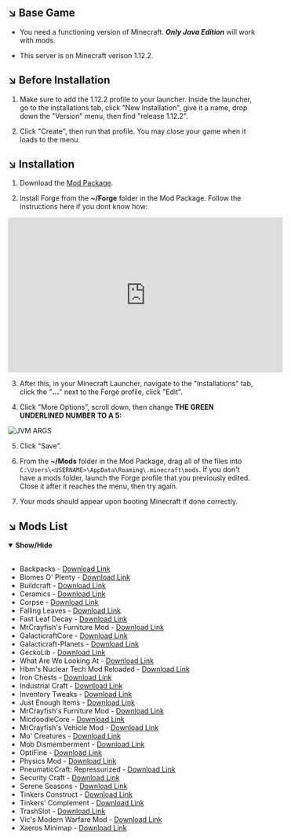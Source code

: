 ## ↘️ Base Game

- You need a functioning version of Minecraft. ***Only Java Edition*** will work with mods.

- This server is on Minecraft verison 1.12.2.

## ↘️ Before Installation

1. Make sure to add the 1.12.2 profile to your launcher. Inside the launcher, go to the installations tab, click "New Installation", give it a name, drop down the "Version" menu, then find "release 1.12.2".

1. Click "Create", then run that profile. You may close your game when it loads to the menu.

## ↘️ Installation

1. Download the [Mod Package](https://drive.google.com/u/1/uc?id=1xaXSKPThHabcB3j5idpCYCFnhf4wMinM&export=download).

1. Install Forge from the **~/Forge** folder in the Mod Package. Follow the instructions here if you dont know how:

<iframe width="560" height="315" src="https://www.youtube.com/embed/JvbJbkd41mk?start=155" title="YouTube video player" frameborder="0" allow="accelerometer; autoplay; clipboard-write; encrypted-media; gyroscope; picture-in-picture" allowfullscreen></iframe>

3. After this, in your Minecraft Launcher, navigate to the "Installations" tab, click the "**...**" next to the Forge profile, click "Edit".

1. Click "More Options", scroll down, then change **THE GREEN UNDERLINED NUMBER TO A 5:**

![JVM ARGS](https://i.darkvypr.com/jvm-args.jpg)

5. Click "Save".

1. From the **~/Mods** folder in the Mod Package, drag all of the files into `C:\Users\<USERNAME>\AppData\Roaming\.minecraft\mods`. If you don't have a mods folder, launch the Forge profile that you previously edited. Close it after it reaches the menu, then try again.

1. Your mods should appear upon booting Minecraft if done correctly.

## ↘️ Mods List

<details open>
<summary><b>Show/Hide</b></summary>

<ul>
<br>
    <li>Backpacks - <a href="https://www.curseforge.com/minecraft/mc-mods/forge-backpacks/files/all?filter-game-version=2020709689%3A6756">Download Link</a></li>
    <li>Biomes O' Plenty - <a href="https://www.curseforge.com/minecraft/mc-mods/biomes-o-plenty/files/all?filter-game-version=2020709689%3A6756">Download Link</a></li>
    <li>Buildcraft - <a href="https://www.curseforge.com/minecraft/mc-mods/buildcraft/files/all?filter-game-version=2020709689%3A6756">Download Link</a></li>
    <li>Ceramics - <a href="https://www.curseforge.com/minecraft/mc-mods/ceramics/files/all?filter-game-version=2020709689%3A6756">Download Link</a></li>
    <li>Corpse - <a href="https://www.curseforge.com/minecraft/mc-mods/corpse/files/all?filter-game-version=2020709689%3A6756">Download Link</a></li>
    <li>Falling Leaves - <a href="https://modrinth.com/mod/fallingleaves/version/1.12.2">Download Link</a></li>
    <li>Fast Leaf Decay - <a href="https://www.curseforge.com/minecraft/mc-mods/fast-leaf-decay/files/all?filter-game-version=2020709689%3A6756">Download Link</a></li>
    <li>MrCrayfish's Furniture Mod - <a href="https://www.curseforge.com/minecraft/mc-mods/mrcrayfish-furniture-mod/files/all?filter-game-version=2020709689%3A6756">Download Link</a></li>
    <li>GalacticraftCore - <a href="https://micdoodle8.com/download?R2FsYWN0aWNyYWZ0Q29yZS0xLjEyLjItNC4wLjIuMjgwLmphcj9odHRwczovL21pY2Rvb2RsZTguY29tL25ldy1idWlsZHMvR0MtMS4xMi8yODAvR2FsYWN0aWNyYWZ0Q29yZS0xLjEyLjItNC4wLjIuMjgwLmphcj9HQy0xXzEyPzI4MA==">Download Link</a></li>
    <li>Galacticraft-Planets - <a href="https://micdoodle8.com/download?R2FsYWN0aWNyYWZ0LVBsYW5ldHMtMS4xMi4yLTQuMC4yLjI4MC5qYXI/aHR0cHM6Ly9taWNkb29kbGU4LmNvbS9uZXctYnVpbGRzL0dDLTEuMTIvMjgwL0dhbGFjdGljcmFmdC1QbGFuZXRzLTEuMTIuMi00LjAuMi4yODAuamFyP0dDLTFfMTI/Mjgw">Download Link</a></li>
    <li>GeckoLib - <a href="https://www.curseforge.com/minecraft/mc-mods/geckolib/files/all?filter-game-version=2020709689%3A6756">Download Link</a></li>
    <li>What Are We Looking At - <a href="https://www.curseforge.com/minecraft/mc-mods/wawla/files/all?filter-game-version=2020709689%3A6756">Download Link</a></li>
    <li>Hbm's Nuclear Tech Mod Reloaded - <a href="https://www.curseforge.com/minecraft/mc-mods/hbms-nuclear-tech-mod-reloaded/files/3925803/files/all?filter-game-version=2020709689%3A6756">Download Link</a></li>
    <li>Iron Chests - <a href="https://www.curseforge.com/minecraft/mc-mods/iron-chests/files/all?filter-game-version=2020709689%3A6756">Download Link</a></li>
    <li>Industrial Craft - <a href="https://www.curseforge.com/minecraft/mc-mods/industrial-craft/files/all?filter-game-version=2020709689%3A6756">Download Link</a></li>
    <li>Inventory Tweaks - <a href="https://www.curseforge.com/minecraft/mc-mods/inventory-tweaks/files/all?filter-game-version=2020709689%3A6756">Download Link</a></li>
    <li>Just Enough Items - <a href="https://www.curseforge.com/minecraft/mc-mods/jei/files/all?filter-game-version=2020709689%3A6756">Download Link</a></li>
    <li>MrCrayfish's Furniture Mod - <a href="https://www.curseforge.com/minecraft/mc-mods/mrcrayfish-furniture-mod/files/all?filter-game-version=2020709689%3A6756">Download Link</a></li>
    <li>MicdoodleCore - <a href="https://micdoodle8.com/download?TWljZG9vZGxlQ29yZS0xLjEyLjItNC4wLjIuMjgwLmphcj9odHRwczovL21pY2Rvb2RsZTguY29tL25ldy1idWlsZHMvR0MtMS4xMi8yODAvTWljZG9vZGxlQ29yZS0xLjEyLjItNC4wLjIuMjgwLmphcj9HQy0xXzEyPzI4MA==">Download Link</a></li>
    <li>MrCrayfish's Vehicle Mod - <a href="https://www.curseforge.com/minecraft/mc-mods/mrcrayfishs-vehicle-mod/files/all?filter-game-version=2020709689%3A6756">Download Link</a></li>
    <li>Mo' Creatures - <a href="https://www.curseforge.com/minecraft/mc-mods/mo-creatures/files/all?filter-game-version=2020709689%3A6756">Download Link</a></li>
    <li>Mob Dismemberment - <a href="https://www.curseforge.com/minecraft/mc-mods/mob-dismemberment/files/all?filter-game-version=2020709689%3A6756">Download Link</a></li>
    <li>OptiFine - <a href="https://optifine.net/adloadx?f=OptiFine_1.12.2_HD_U_G5.jar">Download Link</a></li>
    <li>Physics Mod - <a href="https://www.curseforge.com/minecraft/mc-mods/physics-mod/files/all?filter-game-version=2020709689%3A6756">Download Link</a></li>
    <li>PneumaticCraft: Repressurized - <a href="https://www.curseforge.com/minecraft/mc-mods/pneumaticcraft-repressurized/files/all?filter-game-version=2020709689%3A6756">Download Link</a></li>
    <li>Security Craft - <a href="https://www.curseforge.com/minecraft/mc-mods/security-craft/files/files/all?filter-game-version=2020709689%3A6756">Download Link</a></li>
    <li>Serene Seasons - <a href="https://www.curseforge.com/minecraft/mc-mods/serene-seasons/download/2799213/files/all?filter-game-version=2020709689%3A6756">Download Link</a></li>
    <li>Tinkers Construct - <a href="https://www.curseforge.com/minecraft/mc-mods/tinkers-construct/download/2902483/files/all?filter-game-version=2020709689%3A6756">Download Link</a></li>
    <li>Tinkers' Complement - <a href="https://www.curseforge.com/minecraft/mc-mods/tinkers-complement/download/2843439/files/all?filter-game-version=2020709689%3A6756">Download Link</a></li>
    <li>TrashSlot - <a href="https://www.curseforge.com/minecraft/mc-mods/trashslot/files/all?filter-game-version=2020709689%3A6756">Download Link</a></li>
    <li>Vic's Modern Warfare Mod - <a href="https://www.curseforge.com/minecraft/mc-mods/vics-modern-warfare-mod">Download Link</a></li>
    <li>Xaeros Minimap - <a href="https://www.curseforge.com/minecraft/mc-mods/xaeros-minimap/files/all?filter-game-version=2020709689%3A6756">Download Link</a></li>
</ul>
</details>